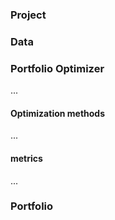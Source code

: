 ### Project 

### Data
#### 


### Portfolio Optimizer
...

#### Optimization methods
...

#### metrics
...
#### 

### Portfolio 